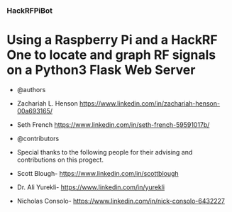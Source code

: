 ### HackRFPiBot
# Using a Raspberry Pi and a HackRF One to locate and graph RF signals on a Python3 Flask Web Server 

- @authors
- Zachariah L. Henson https://www.linkedin.com/in/zachariah-henson-00a693165/
- Seth French https://www.linkedin.com/in/seth-french-59591017b/

- @contributors
- Special thanks to the following people for their advising and contributions on this progect.

- Scott Blough- https://www.linkedin.com/in/scottblough
- Dr. Ali Yurekli- https://www.linkedin.com/in/yurekli
- Nicholas Consolo- https://www.linkedin.com/in/nick-consolo-6432227
